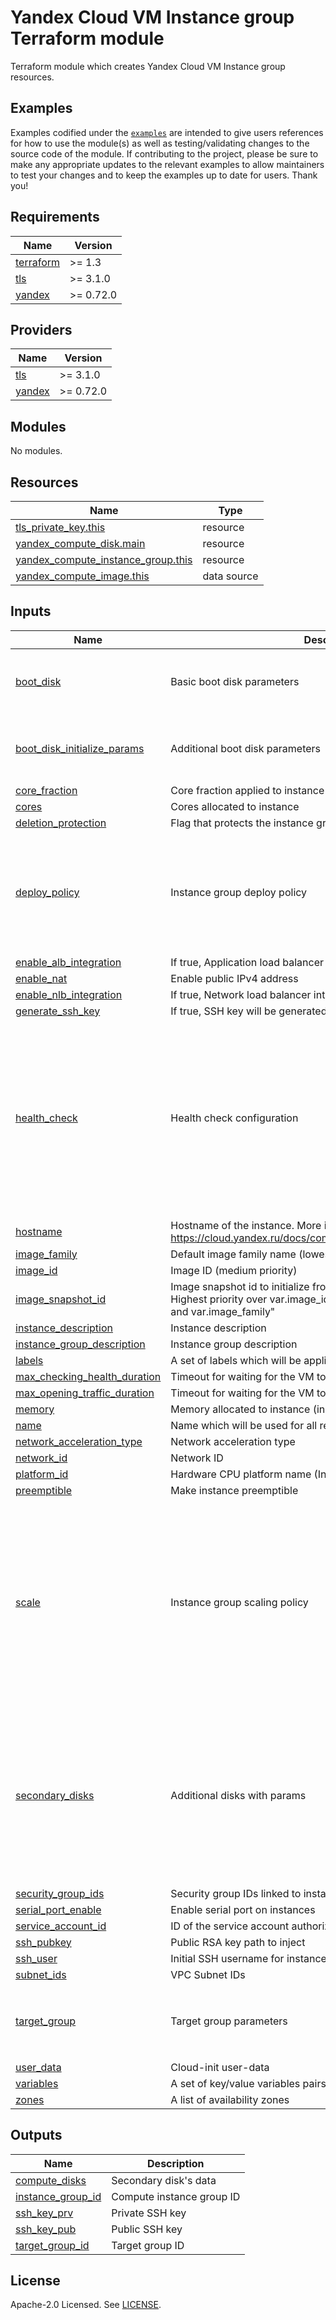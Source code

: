 # Yandex Cloud VM Instance group Terraform module

Terraform module which creates Yandex Cloud VM Instance group resources.

## Examples

Examples codified under
the [`examples`](https://github.com/terraform-yacloud-modules/terraform-yandex-instance-group/tree/main/examples) are intended
to give users references for how to use the module(s) as well as testing/validating changes to the source code of the
module. If contributing to the project, please be sure to make any appropriate updates to the relevant examples to allow
maintainers to test your changes and to keep the examples up to date for users. Thank you!

<!-- BEGINNING OF PRE-COMMIT-TERRAFORM DOCS HOOK -->
## Requirements

| Name | Version |
|------|---------|
| <a name="requirement_terraform"></a> [terraform](#requirement\_terraform) | >= 1.3 |
| <a name="requirement_tls"></a> [tls](#requirement\_tls) | >= 3.1.0 |
| <a name="requirement_yandex"></a> [yandex](#requirement\_yandex) | >= 0.72.0 |

## Providers

| Name | Version |
|------|---------|
| <a name="provider_tls"></a> [tls](#provider\_tls) | >= 3.1.0 |
| <a name="provider_yandex"></a> [yandex](#provider\_yandex) | >= 0.72.0 |

## Modules

No modules.

## Resources

| Name | Type |
|------|------|
| [tls_private_key.this](https://registry.terraform.io/providers/hashicorp/tls/latest/docs/resources/private_key) | resource |
| [yandex_compute_disk.main](https://registry.terraform.io/providers/yandex-cloud/yandex/latest/docs/resources/compute_disk) | resource |
| [yandex_compute_instance_group.this](https://registry.terraform.io/providers/yandex-cloud/yandex/latest/docs/resources/compute_instance_group) | resource |
| [yandex_compute_image.this](https://registry.terraform.io/providers/yandex-cloud/yandex/latest/docs/data-sources/compute_image) | data source |

## Inputs

| Name | Description | Type | Default | Required |
|------|-------------|------|---------|:--------:|
| <a name="input_boot_disk"></a> [boot\_disk](#input\_boot\_disk) | Basic boot disk parameters | <pre>object({<br>    mode        = optional(string)<br>    device_name = optional(string)<br>  })</pre> | `{}` | no |
| <a name="input_boot_disk_initialize_params"></a> [boot\_disk\_initialize\_params](#input\_boot\_disk\_initialize\_params) | Additional boot disk parameters | <pre>object({<br>    size = optional(number, 10)<br>    type = optional(string, "network-hdd")<br>  })</pre> | `{}` | no |
| <a name="input_core_fraction"></a> [core\_fraction](#input\_core\_fraction) | Core fraction applied to instance | `number` | `null` | no |
| <a name="input_cores"></a> [cores](#input\_cores) | Cores allocated to instance | `number` | `2` | no |
| <a name="input_deletion_protection"></a> [deletion\_protection](#input\_deletion\_protection) | Flag that protects the instance group from accidental deletion | `bool` | `false` | no |
| <a name="input_deploy_policy"></a> [deploy\_policy](#input\_deploy\_policy) | Instance group deploy policy | <pre>object({<br>    max_unavailable  = number<br>    max_expansion    = number<br>    max_deleting     = optional(number)<br>    max_creating     = optional(number)<br>    startup_duration = optional(string)<br>    strategy         = optional(string, "proactive")<br>  })</pre> | <pre>{<br>  "max_expansion": 1,<br>  "max_unavailable": 1<br>}</pre> | no |
| <a name="input_enable_alb_integration"></a> [enable\_alb\_integration](#input\_enable\_alb\_integration) | If true, Application load balancer integration will be created | `bool` | `false` | no |
| <a name="input_enable_nat"></a> [enable\_nat](#input\_enable\_nat) | Enable public IPv4 address | `bool` | `false` | no |
| <a name="input_enable_nlb_integration"></a> [enable\_nlb\_integration](#input\_enable\_nlb\_integration) | If true, Network load balancer integration will be created | `bool` | `false` | no |
| <a name="input_generate_ssh_key"></a> [generate\_ssh\_key](#input\_generate\_ssh\_key) | If true, SSH key will be generated for instance group | `string` | `true` | no |
| <a name="input_health_check"></a> [health\_check](#input\_health\_check) | Health check configuration | <pre>object({<br>    enabled             = optional(bool, false)<br>    interval            = optional(number, 15)<br>    timeout             = optional(number, 10)<br>    healthy_threshold   = optional(number, 3)<br>    unhealthy_threshold = optional(number, 3)<br>    tcp_options = optional(object({<br>      port = number<br>    }), null)<br>    http_options = optional(object({<br>      port = number,<br>      path = string<br>    }), null)<br>  })</pre> | <pre>{<br>  "enabled": true,<br>  "tcp_options": {<br>    "port": 8080<br>  }<br>}</pre> | no |
| <a name="input_hostname"></a> [hostname](#input\_hostname) | Hostname of the instance. More info: https://cloud.yandex.ru/docs/compute/concepts/network#hostname | `string` | `null` | no |
| <a name="input_image_family"></a> [image\_family](#input\_image\_family) | Default image family name (lowest priority) | `string` | `"ubuntu-2004-lts"` | no |
| <a name="input_image_id"></a> [image\_id](#input\_image\_id) | Image ID (medium priority) | `string` | `null` | no |
| <a name="input_image_snapshot_id"></a> [image\_snapshot\_id](#input\_image\_snapshot\_id) | Image snapshot id to initialize from.<br>Highest priority over var.image\_id<br>and var.image\_family" | `string` | `null` | no |
| <a name="input_instance_description"></a> [instance\_description](#input\_instance\_description) | Instance description | `string` | `null` | no |
| <a name="input_instance_group_description"></a> [instance\_group\_description](#input\_instance\_group\_description) | Instance group description | `string` | `null` | no |
| <a name="input_labels"></a> [labels](#input\_labels) | A set of labels which will be applied to all resources | `map(string)` | `{}` | no |
| <a name="input_max_checking_health_duration"></a> [max\_checking\_health\_duration](#input\_max\_checking\_health\_duration) | Timeout for waiting for the VM to become healthy | `number` | `10` | no |
| <a name="input_max_opening_traffic_duration"></a> [max\_opening\_traffic\_duration](#input\_max\_opening\_traffic\_duration) | Timeout for waiting for the VM to become healthy | `number` | `300` | no |
| <a name="input_memory"></a> [memory](#input\_memory) | Memory allocated to instance (in Gb) | `number` | `2` | no |
| <a name="input_name"></a> [name](#input\_name) | Name which will be used for all resources | `string` | n/a | yes |
| <a name="input_network_acceleration_type"></a> [network\_acceleration\_type](#input\_network\_acceleration\_type) | Network acceleration type | `string` | `"STANDARD"` | no |
| <a name="input_network_id"></a> [network\_id](#input\_network\_id) | Network ID | `string` | `null` | no |
| <a name="input_platform_id"></a> [platform\_id](#input\_platform\_id) | Hardware CPU platform name (Intel Ice Lake by default) | `string` | `"standard-v3"` | no |
| <a name="input_preemptible"></a> [preemptible](#input\_preemptible) | Make instance preemptible | `bool` | `false` | no |
| <a name="input_scale"></a> [scale](#input\_scale) | Instance group scaling policy | <pre>object({<br>    fixed = optional(object({<br>      size = number<br>    }), null)<br>    auto = optional(object({<br>      initial_size           = number<br>      measurement_duration   = number<br>      cpu_utilization_target = string<br>      min_zone_size          = number<br>      max_size               = number<br>      warmup_duration        = string<br>      stabilization_duration = string<br>    }), null)<br><br>  })</pre> | <pre>{<br>  "fixed": {<br>    "size": 1<br>  }<br>}</pre> | no |
| <a name="input_secondary_disks"></a> [secondary\_disks](#input\_secondary\_disks) | Additional disks with params | <pre>map(object({<br>    enabled     = optional(bool, true)<br>    description = optional(string, "")<br>    labels      = optional(map(string), {})<br>    zone        = optional(string, null)<br>    size        = optional(number, 10)<br>    block_size  = optional(number, 4096)<br>    type        = optional(string, "network-hdd")<br><br>    mode        = optional(string, "READ_WRITE")<br>    device_name = optional(string, "data")<br>  }))</pre> | `{}` | no |
| <a name="input_security_group_ids"></a> [security\_group\_ids](#input\_security\_group\_ids) | Security group IDs linked to instances | `list(string)` | `null` | no |
| <a name="input_serial_port_enable"></a> [serial\_port\_enable](#input\_serial\_port\_enable) | Enable serial port on instances | `bool` | `false` | no |
| <a name="input_service_account_id"></a> [service\_account\_id](#input\_service\_account\_id) | ID of the service account authorized for instance | `string` | `null` | no |
| <a name="input_ssh_pubkey"></a> [ssh\_pubkey](#input\_ssh\_pubkey) | Public RSA key path to inject | `string` | `null` | no |
| <a name="input_ssh_user"></a> [ssh\_user](#input\_ssh\_user) | Initial SSH username for instance | `string` | `"ubuntu"` | no |
| <a name="input_subnet_ids"></a> [subnet\_ids](#input\_subnet\_ids) | VPC Subnet IDs | `list(string)` | `[]` | no |
| <a name="input_target_group"></a> [target\_group](#input\_target\_group) | Target group parameters | <pre>object({<br>    name        = optional(string)<br>    description = optional(string)<br>    labels      = optional(map(string))<br>  })</pre> | <pre>{<br>  "description": null,<br>  "labels": {},<br>  "name": null<br>}</pre> | no |
| <a name="input_user_data"></a> [user\_data](#input\_user\_data) | Cloud-init user-data | `string` | `null` | no |
| <a name="input_variables"></a> [variables](#input\_variables) | A set of key/value variables pairs to assign to the instance group | `map(string)` | `{}` | no |
| <a name="input_zones"></a> [zones](#input\_zones) | A list of availability zones | `list(string)` | `[]` | no |

## Outputs

| Name | Description |
|------|-------------|
| <a name="output_compute_disks"></a> [compute\_disks](#output\_compute\_disks) | Secondary disk's data |
| <a name="output_instance_group_id"></a> [instance\_group\_id](#output\_instance\_group\_id) | Compute instance group ID |
| <a name="output_ssh_key_prv"></a> [ssh\_key\_prv](#output\_ssh\_key\_prv) | Private SSH key |
| <a name="output_ssh_key_pub"></a> [ssh\_key\_pub](#output\_ssh\_key\_pub) | Public SSH key |
| <a name="output_target_group_id"></a> [target\_group\_id](#output\_target\_group\_id) | Target group ID |
<!-- END OF PRE-COMMIT-TERRAFORM DOCS HOOK -->

## License

Apache-2.0 Licensed.
See [LICENSE](https://github.com/terraform-yacloud-modules/terraform-yandex-instance-group/blob/main/LICENSE).
